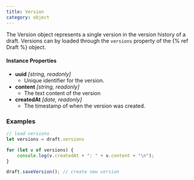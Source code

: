 ```yaml
---
title: Version
category: object
---
```


The Version object represents a single version in the version history of a draft. Versions can by loaded through the `versions` property of the {% ref Draft %} object.

#### Instance Properties

- **uuid** *[string, readonly]*
  - Unique identifier for the version.
- **content** *[string, readonly]*
  - The text content of the version
- **createdAt** *[date, readonly]*
  - The timestamp of when the version was created.

### Examples

```javascript
// load versions
let versions = draft.versions

for (let v of versions) {
    console.log(v.createdAt + ": " + v.content + "\n");
}

draft.saveVersion(); // create new version
```

